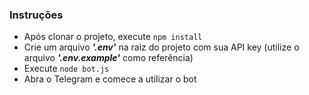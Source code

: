 ### Instruções
- Após clonar o projeto, execute ```npm install```
- Crie um arquivo ***'.env'*** na raiz do projeto com sua API key (utilize o arquivo ***'.env.example'*** como referência)
- Execute ```node bot.js```
- Abra o Telegram e comece a utilizar o bot
